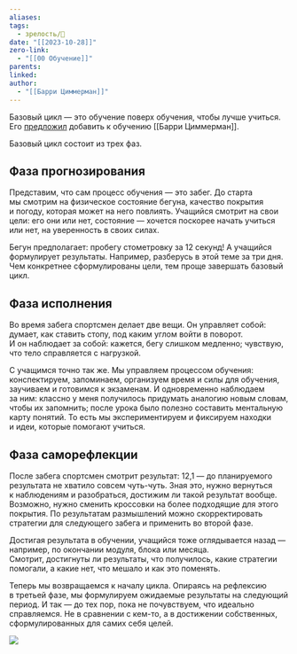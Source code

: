 ```yaml
---
aliases: 
tags:
  - зрелость/🌱
date: "[[2023-10-28]]"
zero-link:
  - "[[00 Обучение]]"
parents: 
linked: 
author:
  - "[[Барри Циммерман]]"
---
```

Базовый цикл — это обучение поверх обучения, чтобы лучше учиться. Его [предложил](https://www.tandfonline.com/doi/abs/10.1207/s15430421tip4102_2) добавить к обучению [[Барри Циммерман]].

Базовый цикл состоит из трех фаз.
## Фаза прогнозирования
Представим, что сам процесс обучения — это забег. До старта мы смотрим на физическое состояние бегуна, качество покрытия и погоду, которая может на него повлиять. Учащийся смотрит на свои цели: его они или нет, состояние — хочется поскорее начать учиться или нет, на уверенность в своих силах.

Бегун предполагает: пробегу стометровку за 12 секунд! А учащийся формулирует результаты. Например, разберусь в этой теме за три дня. Чем конкретнее сформулированы цели, тем проще завершать базовый цикл.
## Фаза исполнения
Во время забега спортсмен делает две вещи. Он управляет собой: думает, как ставить стопу, под каким углом войти в поворот. И он наблюдает за собой: кажется, бегу слишком медленно; чувствую, что тело справляется с нагрузкой.

С учащимся точно так же. Мы управляем процессом обучения: конспектируем, запоминаем, организуем время и силы для обучения, заучиваем и готовимся к экзаменам. И одновременно наблюдаем за ним: классно у меня получилось придумать аналогию новым словам, чтобы их запомнить; после урока было полезно составить ментальную карту понятий. То есть мы экспериментируем и фиксируем находки и идеи, которые помогают учиться.
## Фаза саморефлекции
После забега спортсмен смотрит результат: 12,1 — до планируемого результата не хватило совсем чуть-чуть. Зная это, нужно вернуться к наблюдениям и разобраться, достижим ли такой результат вообще. Возможно, нужно сменить кроссовки на более подходящие для этого покрытия. По результатам размышлений можно скорректировать стратегии для следующего забега и применить во второй фазе.

Достигая результата в обучении, учащийся тоже оглядывается назад — например, по окончании модуля, блока или месяца. Смотрит, достигнуты ли результаты, что получилось, какие стратегии помогали, а какие нет, что мешало и как это поменять.

Теперь мы возвращаемся к началу цикла. Опираясь на рефлексию в третьей фазе, мы формулируем ожидаемые результаты на следующий период. И так — до тех пор, пока не почувствуем, что идеально справляемся. Не в сравнении с кем-то, а в достижении собственных, сформулированных для самих себя целей.

![](6-motivaciya-cxema-desk-4.0f429savozys..webp)